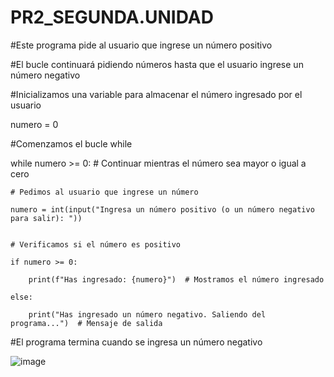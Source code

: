 # PR2_SEGUNDA.UNIDAD
#Este programa pide al usuario que ingrese un número positivo

#El bucle continuará pidiendo números hasta que el usuario ingrese un número negativo


#Inicializamos una variable para almacenar el número ingresado por el usuario

numero = 0

#Comenzamos el bucle while

while numero >= 0:  # Continuar mientras el número sea mayor o igual a cero

    # Pedimos al usuario que ingrese un número
    
    numero = int(input("Ingresa un número positivo (o un número negativo para salir): "))
    
    
    # Verificamos si el número es positivo
    
    if numero >= 0:
    
        print(f"Has ingresado: {numero}")  # Mostramos el número ingresado
        
    else:
    
        print("Has ingresado un número negativo. Saliendo del programa...")  # Mensaje de salida
        

#El programa termina cuando se ingresa un número negativo

![image](https://github.com/user-attachments/assets/b72bb818-a1af-4410-b2e4-2e8ca586dbd2)
